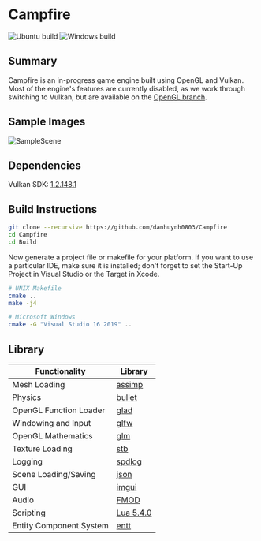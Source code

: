 # Campfire
![Ubuntu build](https://github.com/danhuynh0803/Campfire/workflows/Ubuntu%20build/badge.svg)
![Windows build](https://github.com/danhuynh0803/Campfire/workflows/Windows%20build/badge.svg)

## Summary
Campfire is an in-progress game engine built using OpenGL and Vulkan. Most of the engine's features are currently disabled, as we work through switching to Vulkan, but are available on the [OpenGL branch](https://github.com/danhuynh0803/Campfire/tree/OpenGL).

## Sample Images
![SampleScene](https://i.imgur.com/aNpakfb.jpg)

## Dependencies
Vulkan SDK: [1.2.148.1](https://vulkan.lunarg.com/sdk/home)

## Build Instructions
```bash
git clone --recursive https://github.com/danhuynh0803/Campfire
cd Campfire
cd Build
```

Now generate a project file or makefile for your platform. If you want to use a particular IDE, make sure it is installed; don't forget to set the Start-Up Project in Visual Studio or the Target in Xcode.

```bash
# UNIX Makefile
cmake ..
make -j4

# Microsoft Windows
cmake -G "Visual Studio 16 2019" ..
```
## Library
Functionality           | Library
----------------------- | ------------------------------------------
Mesh Loading            | [assimp](https://github.com/assimp/assimp)
Physics                 | [bullet](https://github.com/bulletphysics/bullet3)
OpenGL Function Loader  | [glad](https://github.com/Dav1dde/glad)
Windowing and Input     | [glfw](https://github.com/glfw/glfw)
OpenGL Mathematics      | [glm](https://github.com/g-truc/glm)
Texture Loading         | [stb](https://github.com/nothings/stb)
Logging                 | [spdlog](https://github.com/gabime/spdlog)
Scene Loading/Saving    | [json](https://github.com/nlohmann/json)
GUI                     | [imgui](https://github.com/ocornut/imgui)
Audio                   | [FMOD](https://www.fmod.com/studio)
Scripting               | [Lua 5.4.0](http://www.lua.org/download.html)
Entity Component System | [entt](https://github.com/skypjack/entt)
